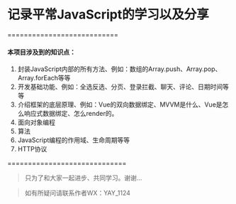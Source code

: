 # 记录平常JavaScript的学习以及分享
===========================

#### 本项目涉及到的知识点：


1. 封装JavaScript内部的所有方法、例如：数组的Array.push、Array.pop、Array.forEach等等
2. 开发基础功能、例如：全选反选、分页、登录拦截、聊天、评论、日期时间等等
3. 介绍框架的底层原理、例如：Vue的双向数据绑定、MVVM是什么、Vue是怎么响应式数据绑定、怎么render的。
4. 面向对象编程
5. 算法
6. JavaScript编程的作用域、生命周期等等
7. HTTP协议 


=============================

> 只为了和大家一起进步、共同学习。谢谢...

> 如有所疑问请联系作者WX：YAY_1124